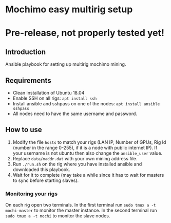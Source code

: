 # Mochimo easy multirig setup #

# Pre-release, not properly tested yet! #


## Introduction ##
Ansible playbook for setting up multirig mochimo mining.

## Requirements ##
* Clean installation of Ubuntu 18.04
* Enable SSH on all rigs: `apt install ssh`
* Install ansible and sshpass on one of the nodes: `apt install ansible sshpass`
* All nodes need to have the same username and password.

## How to use ##
1. Modify the file `hosts` to match your rigs (LAN IP, Number of GPUs, Rig Id (number in the range 0-255), if it is a node with public internet IP). If your username is not ubuntu then also change the `ansible_user` value.
2. Replace `data/maddr.dat` with your own mining address file.
3. Run `./run.sh` on the rig where you have installed ansible and downloaded this playbook.
4. Wait for it to complete (may take a while since it has to wait for masters to sync before starting slaves).

### Monitoring your rigs ###
On each rig open two terminals.
In the first terminal run `sudo tmux a -t mochi-master` to monitor the master instance.
In the second terminal run `sudo tmux a -t mochi` to monitor the slave nodes.
